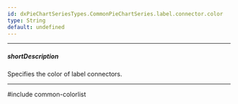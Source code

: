 ```yaml
---
id: dxPieChartSeriesTypes.CommonPieChartSeries.label.connector.color
type: String
default: undefined
---
```

---
##### shortDescription
Specifies the color of label connectors.

---
#include common-colorlist
